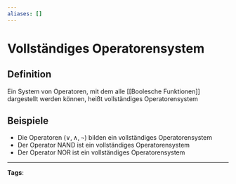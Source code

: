 ```yaml
---
aliases: []
---
```


# Vollständiges Operatorensystem

## Definition

Ein System von Operatoren, mit dem alle [[Boolesche Funktionen]] dargestellt werden können, heißt vollständiges Operatorensystem

## Beispiele

- Die Operatoren $(\vee, \wedge, \neg)$ bilden ein vollständiges Operatorensystem
- Der Operator NAND ist ein vollständiges Operatorensystem
- Der Operator NOR ist ein vollständiges Operatorensystem

---

**Tags**:
